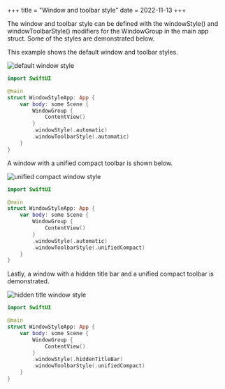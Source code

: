+++
title = "Window and toolbar style"
date = 2022-11-13
+++

The window and toolbar style can be defined with the windowStyle() and windowToolbarStyle() modifiers for the WindowGroup in the main app struct. Some of the styles are demonstrated below.

This example shows the default window and toolbar styles.

<p><img src="/img/windowstyle1.png" style="max-width:400px;" alt="default window style"></p>

```swift
import SwiftUI

@main
struct WindowStyleApp: App {
    var body: some Scene {
        WindowGroup {
            ContentView()
        }
        .windowStyle(.automatic)
        .windowToolbarStyle(.automatic)
    }
}
```

A window with a unified compact toolbar is shown below.

<p><img src="/img/windowstyle2.png" style="max-width:400px;" alt="unified compact window style"></p>

```swift
import SwiftUI

@main
struct WindowStyleApp: App {
    var body: some Scene {
        WindowGroup {
            ContentView()
        }
        .windowStyle(.automatic)
        .windowToolbarStyle(.unifiedCompact)
    }
}
```

Lastly, a window with a hidden title bar and a unified compact toolbar is demonstrated.

<p><img src="/img/windowstyle3.png" style="max-width:400px;" alt="hidden title window style"></p>

```swift
import SwiftUI

@main
struct WindowStyleApp: App {
    var body: some Scene {
        WindowGroup {
            ContentView()
        }
        .windowStyle(.hiddenTitleBar)
        .windowToolbarStyle(.unifiedCompact)
    }
}
```
